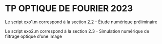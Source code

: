 # TP OPTIQUE DE FOURIER 2023

Le script exo1.m correspond à la section 2.2 - Étude numérique préliminaire

Le script exo2.m correspond à la section 2.3 - Simulation numérique de filtrage optique d'une image

